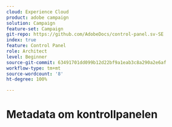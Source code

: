 ```yaml
---
cloud: Experience Cloud
product: adobe campaign
solution: Campaign
feature-set: Campaign
git-repo: https://github.com/AdobeDocs/control-panel.sv-SE
index: true
feature: Control Panel
role: Architect
level: Beginner
source-git-commit: 63491701dd099b12d22bf9a1eab3c8a290a2e6af
workflow-type: tm+mt
source-wordcount: '8'
ht-degree: 100%

---
```



# Metadata om kontrollpanelen

